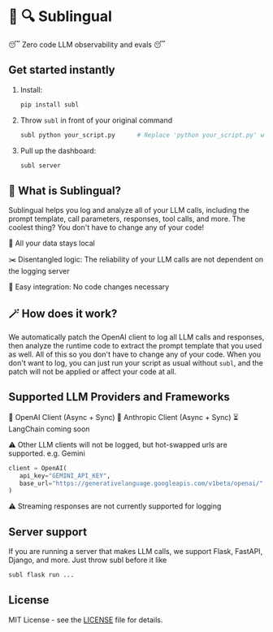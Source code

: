 # 🐍 🔍 Sublingual 

😴 Zero code LLM observability and evals 😴

## Get started instantly
1. Install:
    ```bash
    pip install subl
    ``` 

2. Throw `subl` in front of your original command
    ```bash
    subl python your_script.py      # Replace 'python your_script.py' with your actual entry point
    ```

3. Pull up the dashboard:
    ```bash
    subl server
    ```

## 🤔 What is Sublingual? 
Sublingual helps you log and analyze all of your LLM calls, including the prompt template, call parameters, responses, tool calls, and more.
The coolest thing? You don't have to change any of your code!

📍 All your data stays local

✂️ Disentangled logic: The reliability of your LLM calls are not dependent on the logging server

🔗 Easy integration: No code changes necessary

## 🪄 How does it work?
We automatically patch the OpenAI client to log all LLM calls and responses, then analyze the runtime code to extract the prompt template that you used as well. All of this so you don't have to change any of your code. When you don't want to log, you can just run your script as usual without `subl`, and the patch will not be applied or affect your code at all.
    

## Supported LLM Providers and Frameworks

 🤖 OpenAI Client (Async + Sync)
 🤖 Anthropic Client (Async + Sync)
 ⏳ LangChain coming soon

 ⚠️ Other LLM clients will not be logged, but hot-swapped urls are supported. e.g. Gemini
 ```python
client = OpenAI(
    api_key="GEMINI_API_KEY",
    base_url="https://generativelanguage.googleapis.com/v1beta/openai/"
)
 ```

 ⚠️ Streaming responses are not currently supported for logging


## Server support
If you are running a server that makes LLM calls, we support Flask, FastAPI, Django, and more.
Just throw subl before it like
```bash
subl flask run ...
```

## License

MIT License - see the [LICENSE](LICENSE) file for details.
